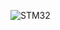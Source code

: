 ![STM32](https://user-images.githubusercontent.com/83355817/168338816-71e7f5e5-d1c8-4c3c-8daa-61e1da9ed7d2.jpg)
